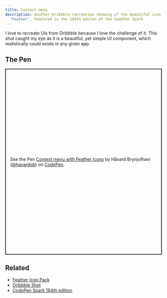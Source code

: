 ```yaml
---
title: Context menu
description: Another Dribbble recreation showing of the beautiful icon pack
  'Feather', featured in the 184th editon of the CodePen Spark.
---
```

I love to recreate UIs from Dribbble because I love the challenge of it. This shot caught my eye as it is a beautiful, yet simple UI component, which realistically could exists in any given app. 

## The Pen

<p class="codepen" data-height="597" data-theme-id="dark" data-default-tab="result" data-user="havardob" data-slug-hash="YzwzQgm" style="height: 597px; box-sizing: border-box; display: flex; align-items: center; justify-content: center; border: 2px solid; margin: 1em 0; padding: 1em;" data-pen-title="Context menu with Feather icons">
  <span>See the Pen <a href="https://codepen.io/havardob/pen/YzwzQgm">
  Context menu with Feather icons</a> by Håvard Brynjulfsen (<a href="https://codepen.io/havardob">@havardob</a>)
  on <a href="https://codepen.io">CodePen</a>.</span>
</p>
<script async src="https://cpwebassets.codepen.io/assets/embed/ei.js"></script>

## Related 

* [Feather Icon Pack](https://feathericons.com/)
* [Dribbble Shot](https://dribbble.com/shots/11117547-Popover-components)
* [CodePen Spark 184th edition](https://codepen.io/spark/184)